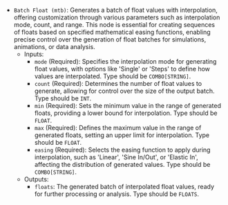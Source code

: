 - `Batch Float (mtb)`: Generates a batch of float values with interpolation, offering customization through various parameters such as interpolation mode, count, and range. This node is essential for creating sequences of floats based on specified mathematical easing functions, enabling precise control over the generation of float batches for simulations, animations, or data analysis.
    - Inputs:
        - `mode` (Required): Specifies the interpolation mode for generating float values, with options like 'Single' or 'Steps' to define how values are interpolated. Type should be `COMBO[STRING]`.
        - `count` (Required): Determines the number of float values to generate, allowing for control over the size of the output batch. Type should be `INT`.
        - `min` (Required): Sets the minimum value in the range of generated floats, providing a lower bound for interpolation. Type should be `FLOAT`.
        - `max` (Required): Defines the maximum value in the range of generated floats, setting an upper limit for interpolation. Type should be `FLOAT`.
        - `easing` (Required): Selects the easing function to apply during interpolation, such as 'Linear', 'Sine In/Out', or 'Elastic In', affecting the distribution of generated values. Type should be `COMBO[STRING]`.
    - Outputs:
        - `floats`: The generated batch of interpolated float values, ready for further processing or analysis. Type should be `FLOATS`.
